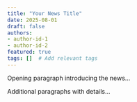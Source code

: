 ```yaml
---
title: "Your News Title"
date: 2025-08-01
draft: false
authors:
- author-id-1
- author-id-2
featured: true
tags: []  # Add relevant tags
---
```


Opening paragraph introducing the news...

Additional paragraphs with details...
